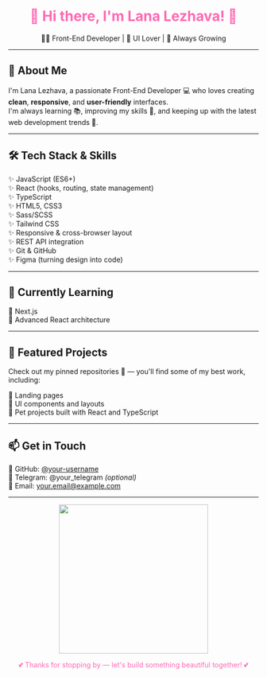 <h1 align="center" style="color:#ff69b4;">🌸 Hi there, I'm Lana Lezhava! 🌸</h1>

<p align="center">
  👩‍💻 Front-End Developer | 🎨 UI Lover | 🌱 Always Growing
</p>

---

## 💖 About Me

I'm Lana Lezhava, a passionate Front-End Developer 💻 who loves creating **clean**, **responsive**, and **user-friendly** interfaces.  
I'm always learning 📚, improving my skills 🧠, and keeping up with the latest web development trends 🚀.

---

## 🛠️ Tech Stack & Skills

✨ JavaScript (ES6+)  
✨ React (hooks, routing, state management)  
✨ TypeScript  
✨ HTML5, CSS3  
✨ Sass/SCSS  
✨ Tailwind CSS  
✨ Responsive & cross-browser layout  
✨ REST API integration  
✨ Git & GitHub  
✨ Figma (turning design into code)  

---

## 🚀 Currently Learning

🌸 Next.js  
🌸 Advanced React architecture

---

## 📁 Featured Projects

Check out my pinned repositories 📌 — you'll find some of my best work, including:

🌷 Landing pages  
🌷 UI components and layouts  
🌷 Pet projects built with React and TypeScript  

---

## 📫 Get in Touch

💌 GitHub: [@your-username](https://github.com/your-username)  
💌 Telegram: @your_telegram *(optional)*  
💌 Email: your.email@example.com  

---

<p align="center">
  <img src="https://media.giphy.com/media/3ohzdIuqJoo8QdKlnW/giphy.gif" width="300" />
</p>

<p align="center" style="color:#ff69b4;">
  💕 Thanks for stopping by — let's build something beautiful together! 💕
</p>
